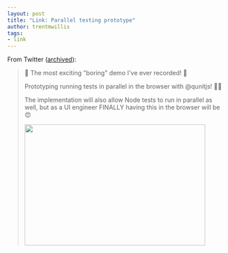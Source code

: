```yaml
---
layout: post
title: "Link: Parallel testing prototype"
author: trentmwillis
tags:
- link
---
```


From Twitter ([archived](https://web.archive.org/web/20181023043044/https://twitter.com/trentmwillis/#:~:text=Prototyping%20running%20tests%20in%20parallel)):


> 🎉 The most exciting "boring" demo I've ever recorded! 🎉
>
> Prototyping running tests in parallel in the browser with @qunitjs! 🚗💨 
>
> The implementation will also allow Node tests to run in parallel as well, but as a UI engineer FINALLY having this in the browser will be 😍
>
> <img width="414" height="278" src="/resources/2018-parallel-prototype.jpg">
